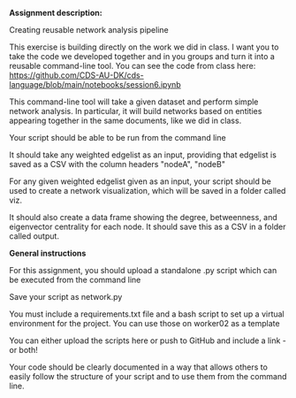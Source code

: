 **Assignment description:**

Creating reusable network analysis pipeline

This exercise is building directly on the work we did in class. I want you to take the code we developed together and in you groups and turn it into a reusable command-line tool. You can see the code from class here:
https://github.com/CDS-AU-DK/cds-language/blob/main/notebooks/session6.ipynb

This command-line tool will take a given dataset and perform simple network analysis. In particular, it will build networks based on entities appearing together in the same documents, like we did in class.

Your script should be able to be run from the command line

It should take any weighted edgelist as an input, providing that edgelist is saved as a CSV with the column headers "nodeA", "nodeB"

For any given weighted edgelist given as an input, your script should be used to create a network visualization, which will be saved in a folder called viz.

It should also create a data frame showing the degree, betweenness, and eigenvector centrality for each node. It should save this as a CSV in a folder called output.

**General instructions**

For this assignment, you should upload a standalone .py script which can be executed from the command line

Save your script as network.py

You must include a requirements.txt file and a bash script to set up a virtual environment for the project. You can use those on worker02 as a template

You can either upload the scripts here or push to GitHub and include a link - or both!

Your code should be clearly documented in a way that allows others to easily follow the structure of your script and to use them from the command line.
